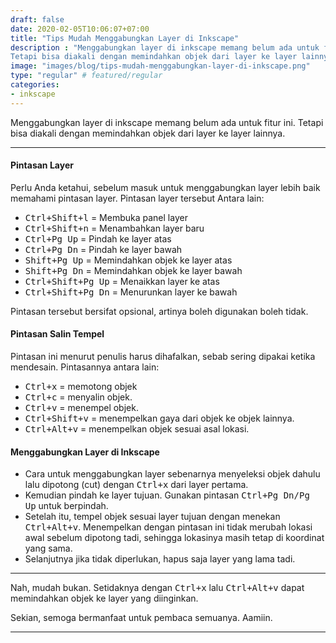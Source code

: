 ```yaml
---
draft: false
date: 2020-02-05T10:06:07+07:00
title: "Tips Mudah Menggabungkan Layer di Inkscape"
description : "Menggabungkan layer di inkscape memang belum ada untuk fitur ini.
Tetapi bisa diakali dengan memindahkan objek dari layer ke layer lainnya."
image: "images/blog/tips-mudah-menggabungkan-layer-di-inkscape.png"
type: "regular" # featured/regular
categories:
- inkscape
---
```


Menggabungkan layer di inkscape memang belum ada untuk fitur ini. Tetapi bisa
diakali dengan memindahkan objek dari layer ke layer lainnya.

***

#### Pintasan Layer

Perlu Anda ketahui, sebelum masuk untuk menggabungkan layer lebih baik memahami
pintasan layer. Pintasan layer tersebut Antara lain:

* <kbd><kbd>Ctrl</kbd>+<kbd>Shift</kbd>+<kbd>l</kbd></kbd> = Membuka panel layer
* <kbd><kbd>Ctrl</kbd>+<kbd>Shift</kbd>+<kbd>n</kbd></kbd> = Menambahkan layer
baru
* <kbd><kbd>Ctrl</kbd>+<kbd>Pg Up</kbd></kbd> = Pindah ke layer atas
* <kbd><kbd>Ctrl</kbd>+<kbd>Pg Dn</kbd></kbd> = Pindah ke layer bawah
* <kbd><kbd>Shift</kbd>+<kbd>Pg Up</kbd></kbd> = Memindahkan objek ke layer atas
* <kbd><kbd>Shift</kbd>+<kbd>Pg Dn</kbd></kbd> = Memindahkan objek ke layer
bawah
* <kbd><kbd>Ctrl</kbd>+<kbd>Shift</kbd>+<kbd>Pg Up</kbd></kbd> = Menaikkan
layer ke atas
* <kbd><kbd>Ctrl</kbd>+<kbd>Shift</kbd>+<kbd>Pg Dn</kbd></kbd> = Menurunkan
layer ke bawah

Pintasan tersebut bersifat opsional, artinya boleh digunakan boleh tidak.

#### Pintasan Salin Tempel

Pintasan ini menurut penulis harus dihafalkan, sebab sering dipakai ketika
mendesain. Pintasannya antara lain:

* <kbd><kbd>Ctrl</kbd>+<kbd>x</kbd></kbd> = memotong objek
* <kbd><kbd>Ctrl</kbd>+<kbd>c</kbd></kbd> = menyalin objek.
* <kbd><kbd>Ctrl</kbd>+<kbd>v</kbd></kbd> = menempel objek.
* <kbd><kbd>Ctrl</kbd>+<kbd>Shift</kbd>+<kbd>v</kbd></kbd> = menempelkan gaya
dari objek ke objek lainnya.
* <kbd><kbd>Ctrl</kbd>+<kbd>Alt</kbd>+<kbd>v</kbd></kbd> = menempelkan objek
sesuai asal lokasi.

#### Menggabungkan Layer di Inkscape

* Cara untuk menggabungkan layer sebenarnya menyeleksi objek dahulu lalu
dipotong (cut) dengan <kbd><kbd>Ctrl</kbd>+<kbd>x</kbd></kbd> dari layer
pertama.
* Kemudian pindah ke layer tujuan. Gunakan pintasan <kbd><kbd>Ctrl</kbd>+<kbd>Pg
Dn</kbd>/<kbd>Pg Up</kbd></kbd> untuk berpindah.
* Setelah itu, tempel objek sesuai layer tujuan dengan menekan
<kbd><kbd>Ctrl</kbd>+<kbd>Alt</kbd>+<kbd>v</kbd></kbd>. Menempelkan dengan
pintasan ini tidak merubah lokasi awal sebelum dipotong tadi, sehingga lokasinya
masih tetap di koordinat yang sama.
* Selanjutnya jika tidak diperlukan, hapus saja layer yang lama tadi.

***

Nah, mudah bukan. Setidaknya dengan <kbd><kbd>Ctrl</kbd>+<kbd>x</kbd></kbd>
lalu <kbd><kbd>Ctrl</kbd>+<kbd>Alt</kbd>+<kbd>v</kbd></kbd> dapat memindahkan
objek ke layer yang diinginkan.

Sekian, semoga bermanfaat untuk pembaca semuanya. Aamiin.

***
